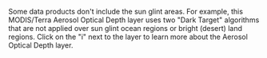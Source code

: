 <p>Some data products don't include the sun glint areas. For example, this MODIS/Terra Aerosol Optical Depth layer uses two "Dark Target" algorithms that are not applied over sun glint ocean regions or bright (desert) land regions. Click on the "i" next to the layer to learn more about the Aerosol Optical Depth layer.</p>
